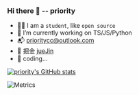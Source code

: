 ### Hi there 👋  -- priority


  - 🐱‍👓 I am a `student`, like `open source`
  - 🔭 I’m currently working on TS/JS/Python
  - 📬 prioritycc@outlook.com
  - 🥽 掘金 [jueJin](https://juejin.cn/user/3466114142048472)
  - 🤔 coding... 



[![priority's GitHub stats](https://github-readme-stats.vercel.app/api?username=priority3)](https://github.com/anuraghazra/github-readme-stats)


![Metrics](https://metrics.lecoq.io/priority3?template=classic&isocalendar=1&languages=1&base=header%2C%20activity%2C%20community%2C%20repositories%2C%20metadata&base.indepth=false&base.hireable=false&base.skip=false&isocalendar=false&isocalendar.duration=half-year&languages=false&languages.ignored=html%2Ccss%2Cjavascript&languages.limit=8&languages.threshold=0%25&languages.other=false&languages.colors=github&languages.sections=most-used&languages.indepth=false&languages.analysis.timeout=15&languages.categories=markup%2C%20programming&languages.recent.categories=markup%2C%20programming&languages.recent.load=300&languages.recent.days=14&config.timezone=Asia%2FShanghai)
